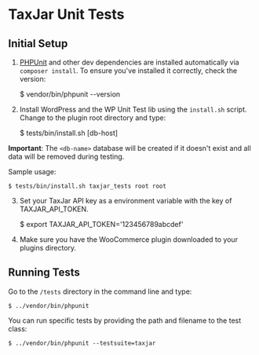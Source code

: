 # TaxJar Unit Tests

## Initial Setup

1) [PHPUnit](http://phpunit.de/) and other dev dependencies are installed automatically via `composer install`. To ensure you've installed it correctly, check the version:

    $ vendor/bin/phpunit --version

2) Install WordPress and the WP Unit Test lib using the `install.sh` script. Change to the plugin root directory and type:

    $ tests/bin/install.sh <db-name> <db-user> <db-password> [db-host]

**Important**: The `<db-name>` database will be created if it doesn't exist and all data will be removed during testing.

Sample usage:

    $ tests/bin/install.sh taxjar_tests root root

3) Set your TaxJar API key as a environment variable with the key of TAXJAR_API_TOKEN.

    $ export TAXJAR_API_TOKEN='123456789abcdef'

4) Make sure you have the WooCommerce plugin downloaded to your plugins directory.

## Running Tests

Go to the `/tests` directory in the command line and type:

    $ ../vendor/bin/phpunit

You can run specific tests by providing the path and filename to the test class:

    $ ../vendor/bin/phpunit --testsuite=taxjar
